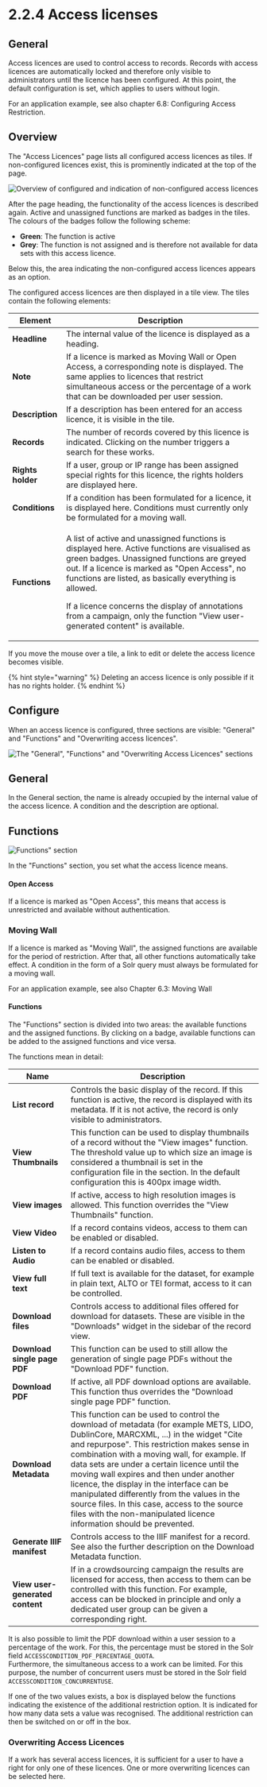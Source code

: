 # 2.2.4 Access licenses

## General&#x20;

Access licences are used to control access to records. Records with access licences are automatically locked and therefore only visible to administrators until the licence has been configured. At this point, the default configuration is set, which applies to users without login.

For an application example, see also chapter 6.8: Configuring Access Restriction.&#x20;

## Overview&#x20;

The "Access Licences" page lists all configured access licences as tiles. If non-configured licences exist, this is prominently indicated at the top of the page.

![Overview of configured and indication of non-configured access licences](../../../.gitbook/assets/ui\_2.2.4\_1.png)

After the page heading, the functionality of the access licences is described again. Active and unassigned functions are marked as badges in the tiles. The colours of the badges follow the following scheme:&#x20;

* **Green**: The function is active&#x20;
* **Grey**: The function is not assigned and is therefore not available for data sets with this access licence.&#x20;

Below this, the area indicating the non-configured access licences appears as an option.&#x20;

The configured access licences are then displayed in a tile view. The tiles contain the following elements:

| Element           | Description                                                                                                                                                                                                                                                                                                                                                                                            |
| ----------------- | ------------------------------------------------------------------------------------------------------------------------------------------------------------------------------------------------------------------------------------------------------------------------------------------------------------------------------------------------------------------------------------------------------ |
| **Headline**      | The internal value of the licence is displayed as a heading.                                                                                                                                                                                                                                                                                                                                           |
| **Note**          | If a licence is marked as Moving Wall or Open Access, a corresponding note is displayed. The same applies to licences that restrict simultaneous access or the percentage of a work that can be downloaded per user session.                                                                                                                                                                           |
| **Description**   | If a description has been entered for an access licence, it is visible in the tile.                                                                                                                                                                                                                                                                                                                    |
| **Records**       | The number of records covered by this licence is indicated. Clicking on the number triggers a search for these works.                                                                                                                                                                                                                                                                                  |
| **Rights holder** | If a user, group or IP range has been assigned special rights for this licence, the rights holders are displayed here.                                                                                                                                                                                                                                                                                 |
| **Conditions**    | If a condition has been formulated for a licence, it is displayed here. Conditions must currently only be formulated for a moving wall.                                                                                                                                                                                                                                                                |
| **Functions**     | <p>A list of active and unassigned functions is displayed here. Active functions are visualised as green badges. Unassigned functions are greyed out. If a licence is marked as "Open Access", no functions are listed, as basically everything is allowed. </p><p>If a licence concerns the display of annotations from a campaign, only the function "View user-generated content" is available.</p> |

If you move the mouse over a tile, a link to edit or delete the access licence becomes visible.

{% hint style="warning" %}
Deleting an access licence is only possible if it has no rights holder.
{% endhint %}

## Configure

When an access licence is configured, three sections are visible: "General" and "Functions" and "Overwriting access licences".

![The "General", "Functions" and "Overwriting Access Licences" sections](../../../.gitbook/assets/ui\_2.2.4\_2.png)

## General

In the General section, the name is already occupied by the internal value of the access licence. A condition and the description are optional.&#x20;

## Functions

![Functions" section](../../../.gitbook/assets/ui\_2.2.4\_3.png)

In the "Functions" section, you set what the access licence means.&#x20;

#### Open Access&#x20;

If a licence is marked as "Open Access", this means that access is unrestricted and available without authentication.&#x20;

### Moving Wall

If a licence is marked as "Moving Wall", the assigned functions are available for the period of restriction. After that, all other functions automatically take effect. A condition in the form of a Solr query must always be formulated for a moving wall.&#x20;

For an application example, see also Chapter 6.3: Moving Wall&#x20;

#### Functions

The "Functions" section is divided into two areas: the available functions and the assigned functions. By clicking on a badge, available functions can be added to the assigned functions and vice versa.&#x20;

The functions mean in detail:

| Name                            | Description                                                                                                                                                                                                                                                                                                                                                                                                                                                                                                                                          |
| ------------------------------- | ---------------------------------------------------------------------------------------------------------------------------------------------------------------------------------------------------------------------------------------------------------------------------------------------------------------------------------------------------------------------------------------------------------------------------------------------------------------------------------------------------------------------------------------------------- |
| **List record**                 | Controls the basic display of the record. If this function is active, the record is displayed with its metadata. If it is not active, the record is only visible to administrators.                                                                                                                                                                                                                                                                                                                                                                  |
| **View Thumbnails**             | This function can be used to display thumbnails of a record without the "View images" function. The threshold value up to which size an image is considered a thumbnail is set in the configuration file in the section. In the default configuration this is 400px image width.                                                                                                                                                                                                                                                                     |
| **View images**                 | If active, access to high resolution images is allowed. This function overrides the "View Thumbnails" function.                                                                                                                                                                                                                                                                                                                                                                                                                                      |
| **View Video**                  | If a record contains videos, access to them can be enabled or disabled.                                                                                                                                                                                                                                                                                                                                                                                                                                                                              |
| **Listen to Audio**             | If a record contains audio files, access to them can be enabled or disabled.                                                                                                                                                                                                                                                                                                                                                                                                                                                                         |
| **View full text**              | If full text is available for the dataset, for example in plain text, ALTO or TEI format, access to it can be controlled.                                                                                                                                                                                                                                                                                                                                                                                                                            |
| **Download files**              | Controls access to additional files offered for download for datasets. These are visible in the "Downloads" widget in the sidebar of the record view.                                                                                                                                                                                                                                                                                                                                                                                                |
| **Download single page PDF**    | This function can be used to still allow the generation of single page PDFs without the "Download PDF" function.                                                                                                                                                                                                                                                                                                                                                                                                                                     |
| **Download PDF**                | If active, all PDF download options are available. This function thus overrides the "Download single page PDF" function.                                                                                                                                                                                                                                                                                                                                                                                                                             |
| **Download Metadata**           | This function can be used to control the download of metadata (for example METS, LIDO, DublinCore, MARCXML, ...) in the widget "Cite and repurpose". This restriction makes sense in combination with a moving wall, for example. If data sets are under a certain licence until the moving wall expires and then under another licence, the display in the interface can be manipulated differently from the values in the source files. In this case, access to the source files with the non-manipulated licence information should be prevented. |
| **Generate IIIF manifest**      | Controls access to the IIIF manifest for a record. See also the further description on the Download Metadata function.                                                                                                                                                                                                                                                                                                                                                                                                                               |
| **View user-generated content** | If in a crowdsourcing campaign the results are licensed for access, then access to them can be controlled with this function. For example, access can be blocked in principle and only a dedicated user group can be given a corresponding right.                                                                                                                                                                                                                                                                                                    |

It is also possible to limit the PDF download within a user session to a percentage of the work. For this, the percentage must be stored in the Solr field `ACCESSCONDITION_PDF_PERCENTAGE_QUOTA`.\
Furthermore, the simultaneous access to a work can be limited. For this purpose, the number of concurrent users must be stored in the Solr field `ACCESSCONDITION_CONCURRENTUSE`.&#x20;

If one of the two values exists, a box is displayed below the functions indicating the existence of the additional restriction option. It is indicated for how many data sets a value was recognised. The additional restriction can then be switched on or off in the box.&#x20;

### Overwriting Access Licences

If a work has several access licences, it is sufficient for a user to have a right for only one of these licences. One or more overwriting licences can be selected here.
